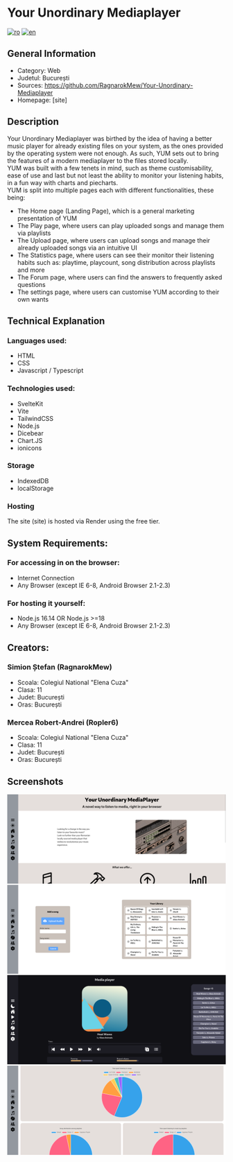 # Your Unordinary Mediaplayer
[![ro](https://img.shields.io/badge/lang-ro-red)](README.ro.md)
[![en](https://img.shields.io/badge/lang-en-blue)](README.md)

## General Information
* Category: Web
* Judetul: București
* Sources: https://github.com/RagnarokMew/Your-Unordinary-Mediaplayer
* Homepage: [site]

## Description
Your Unordinary Mediaplayer was birthed by the idea of having a better music player for already existing files on your system, as the ones provided by the operating system were not enough. As such, YUM sets out to bring the features of a modern mediaplayer to the files stored locally.
<br>
YUM was built with a few tenets in mind, such as theme customisability, ease of use and last but not least the ability to monitor your listening habits, in a fun way with charts and piecharts.
<br>
YUM is split into multiple pages each with different functionalities, these being:
* The Home page (Landing Page), which is a general marketing presentation of YUM
* The Play page, where users can play uploaded songs and manage them via playlists
* The Upload page, where users can upload songs and manage their already uploaded songs via an intuitive UI
* The Statistics page, where users can see their monitor their listening habits such as: playtime, playcount, song distribution across playlists and more
* The Forum page, where users can find the answers to frequently asked questions
* The settings page, where users can customise YUM according to their own wants

## Technical Explanation

### Languages used:
* HTML
* CSS
* Javascript / Typescript

### Technologies used:
* SvelteKit
* Vite
* TailwindCSS
* Node.js
* Dicebear
* Chart.JS
* ionicons

### Storage
* IndexedDB
* localStorage

### Hosting
The site (site) is hosted via Render using the free tier.

## System Requirements:
### For accessing in on the browser:
* Internet Connection
* Any Browser (except IE 6-8, Android Browser 2.1-2.3)

### For hosting it yourself:
* Node.js 16.14 OR Node.js >=18
* Any Browser (except IE 6-8, Android Browser 2.1-2.3)

## Creators:

### Simion Ștefan (RagnarokMew)
* Scoala: Colegiul National "Elena Cuza"
* Clasa: 11
* Judet: București
* Oras: București

### Mercea Robert-Andrei (Ropler6)
* Scoala: Colegiul National "Elena Cuza"
* Clasa: 11
* Judet: București
* Oras: București

## Screenshots
<img src="documentation/Screenshot1.png">

<img src="documentation/Screenshot4.png">

<img src="documentation/Screenshot5.png">

<img src="documentation/Screenshot6.png">
